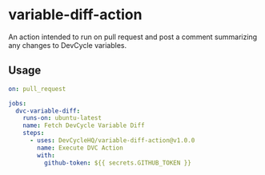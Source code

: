 # variable-diff-action
An action intended to run on pull request and post a comment summarizing any changes to DevCycle variables.
## Usage
```yaml
on: pull_request

jobs:
  dvc-variable-diff:
    runs-on: ubuntu-latest
    name: Fetch DevCycle Variable Diff
    steps:
      - uses: DevCycleHQ/variable-diff-action@v1.0.0
        name: Execute DVC Action
        with:
          github-token: ${{ secrets.GITHUB_TOKEN }}
```
